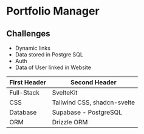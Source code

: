 # Portfolio Manager


## Challenges
- Dynamic links
- Data stored in Postgre SQL
- Auth
- Data of User linked in Website


| First Header  | Second Header                 |
| ------------- | -------------                 |
| Full-Stack    | SvelteKit                     |  
| CSS           |  Tailwind CSS, shadcn-svelte  |
| Database      |  Supabase - PostgreSQL        |
| ORM           |  Drizzle ORM                  |